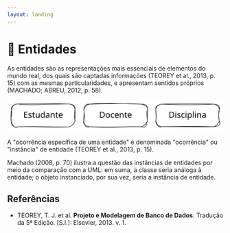 ```yaml
---
layout: landing
---
```


# 👤 Entidades

As entidades são as representações mais essenciais de elementos do mundo real, dos quais são captadas informações (TEOREY et al., 2013, p. 15) com as mesmas particularidades, e apresentam sentidos próprios (MACHADO; ABREU, 2012, p. 58).&#x20;

<img src="../../.gitbook/assets/file.excalidraw (12).svg" alt="" class="gitbook-drawing">

A "ocorrência específica de uma entidade" é denominada "ocorrência" ou "instância" de entidade (TEOREY et al., 2013, p. 15).&#x20;

Machado (2008, p. 70) ilustra a questão das instâncias de entidades por meio da comparação com a UML: em suma, a classe seria análoga à entidade; o objeto instanciado, por sua vez, seria a instância de entidade.

## Referências

* TEOREY, T. J. et al. **Projeto e Modelagem de Banco de Dados**: Tradução da 5ª Edição. \[S.l.]: Elsevier, 2013. v. 1.
